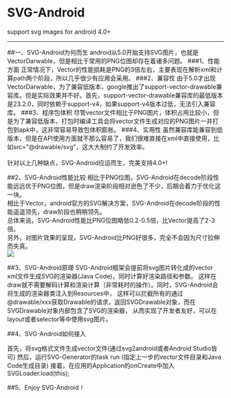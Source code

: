# SVG-Android
support svg images for android 4.0+
___

##一、SVG-Android为何而生
android从5.0开始支持SVG图片，也就是VectorDarwable，但是相比于常用的PNG位图却存在着诸多问题。
###1、性能方面
正常情况下，Vector的性能损耗是PNG的3倍左右，主要表现在解析xml和计算path两个阶段，所以几乎很少有应用会采用。
###2、兼容性
由于5.0才出现VectorDarwable，为了兼容低版本，google推出了support-vector-drawable兼容库。但是实际效果并不好。首先，support-vector-drawable兼容库的最低版本是23.2.0，同时依赖于support-v4，如果support-v4版本过低，无法引入兼容库。
###3、程序包体积
尽管vector文件相比于PNG图片，体积占用比较小，但是为了兼容低版本，打包时编译工具会将vector文件生成对应的PNG图片一并打包到apk中，这非常容易导致包体积膨胀。
###4、实用性
虽然兼容库能兼容到低版本，但是在API使用方面就不那么容易了，我们很难直接在xml中直接使用，比如src="@drawable/svg"，这大大制约了开发效率。<br><br>
针对以上几种缺点，SVG-Android应运而生，完美支持4.0+!

##2、SVG-Android性能比较
相比于PNG位图，SVG-Android在decode阶段性能远远优于PNG位图，但是draw渲染阶段相对逊色了不少，后期会着力于优化这一块。<br>
相比于Vector，android官方的SVG解决方案，SVG-Android在decode阶段的性能遥遥领先，draw阶段也稍稍领先。<br>
总体来说，SVG-Android性能比PNG位图略低0.2-0.5倍，比Vector提高了2-3倍。<br>
另外，对图片效果的呈现，SVG-Android比PNG好很多，完全不会因为尺寸拉伸而失真。<br>
![](https://github.com/MegatronKing/SVG-Android/blob/master/screenshots/performance-test.png)

##3、SVG-Android原理
SVG-Android框架会提前将svg图片转化成的vector xml文件生成SVG的渲染器(Java Code)，同时计算好渲染路径和参数。
这样在draw就不需要解码计算和渲染计算（非常耗时的操作）。同时，SVG-Android会将生成的渲染器类注入到Resources中，
这样可以拦截所有的通过@drawable/xxx获取Drawable的请求，返回SVGDrawable对象，而在SVGDrawable对象内部包含了SVG的渲染器，
从而实现了开发者友好，可以在layout或者selector等中使用svg图片。

##4、SVG-Android如何接入

首先，将svg格式文件生成vector文件(通过svg2android或者Android Studio皆可)
然后，运行SVG-Generator的task run (指定上一步的vector文件目录和Java Code生成目录)
接着，在应用的Application的onCreate中加入SVGLoader.load(this);

##5、Enjoy SVG-Android！


